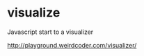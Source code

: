 visualize
=========

Javascript start to a visualizer

http://playground.weirdcoder.com/visualizer/

